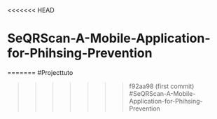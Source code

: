<<<<<<< HEAD
# SeQRScan-A-Mobile-Application-for-Phihsing-Prevention
=======
#Projecttuto
>>>>>>> f92aa98 (first commit)
#SeQRScan-A-Mobile-Application-for-Phihsing-Prevention
